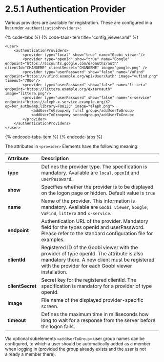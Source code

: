 # 2.5.1 Authentication Provider

Various providers are available for registration. These are configured in a list under `<authenticationProviders>`:

{% code-tabs %}
{% code-tabs-item title="config\_viewer.xml" %}
```markup
<user>
    <authenticationProviders>
        <provider type="local" show="true" name="Goobi viewer"/>
        <provider type="openId" show="true" name="Google" endpoint="https://accounts.google.com/o/oauth2/auth" clientId="CHANGEME" clientSecret="CHANGEME" image="google.png" />
        <provider type="userPassword" show="false" name="VuFind" endpoint="https://vufind.example.org/Api/User/Auth" image="vufind.png" timeout="7000"/>
        <provider type="userPassword" show="false" name="littera" endpoint="https://littera.example.org/externauth" image="littera.png"/>
        <provider type="userPassword" show="false" name="x-service" endpoint="https://aleph-x-service.example.org/X?op=bor_auth&amp;library=FOO123" image="aleph.png">
            <addUserToGroup>my first group</addUserToGroup>
            <addUserToGroup>my secondgroup</addUserToGroup>
        </provider>
    </authenticationProviders>
</user>
```
{% endcode-tabs-item %}
{% endcode-tabs %}

The attributes in `<provider>` Elements have the following meaning:

| Attribute | Description |
| :--- | :--- |
| **type** | Defines the provider type. The specification is mandatory. Available are `local`, `openId` and `userPassword`. |
| **show** | Specifies whether the provider is to be displayed on the logon page or hidden. Default value is `true` |
| **name** | Name of the provider. This information is mandatory. Available are `Goobi viewer`, `Google`, `VuFind`, `littera` and `x-service`. |
| **endpoint** | Authentication URL of the provider. Mandatory field for the types openId and userPassword. Please refer to the standard configuration file for examples. |
| **clientId** | Registered ID of the Goobi viewer with the provider of type openId. The attribute is also mandatory there. A new client must be registered with the provider for each Goobi viewer installation. |
| **clientSecret** | Secret key for the registered clientId. The specification is mandatory for a provider of type openId. |
| **image** | File name of the displayed provider-specific screen. |
| **timeout** | Defines the maximum time in milliseconds how long to wait for a response from the server before the logon fails. |

Via optional subelements `<addUserToGroup>` user group names can be configured, to which a user should be automatically added as a member when logging in \(provided the group already exists and the user is not already a member there\).

